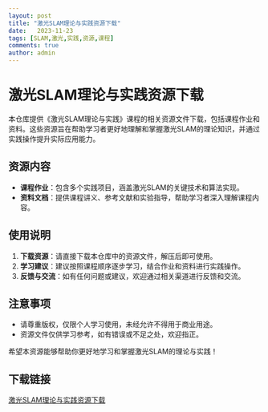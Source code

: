 ```yaml
---
layout: post
title: "激光SLAM理论与实践资源下载"
date:   2023-11-23
tags: [SLAM,激光,实践,资源,课程]
comments: true
author: admin
---
```

# 激光SLAM理论与实践资源下载

本仓库提供《激光SLAM理论与实践》课程的相关资源文件下载，包括课程作业和资料。这些资源旨在帮助学习者更好地理解和掌握激光SLAM的理论知识，并通过实践操作提升实际应用能力。

## 资源内容

- **课程作业**：包含多个实践项目，涵盖激光SLAM的关键技术和算法实现。
- **资料文档**：提供课程讲义、参考文献和实验指导，帮助学习者深入理解课程内容。

## 使用说明

1. **下载资源**：请直接下载本仓库中的资源文件，解压后即可使用。
2. **学习建议**：建议按照课程顺序逐步学习，结合作业和资料进行实践操作。
3. **反馈与交流**：如有任何问题或建议，欢迎通过相关渠道进行反馈和交流。

## 注意事项

- 请尊重版权，仅限个人学习使用，未经允许不得用于商业用途。
- 资源文件仅供学习参考，如有错误或不足之处，欢迎指正。

希望本资源能够帮助你更好地学习和掌握激光SLAM的理论与实践！

## 下载链接

[激光SLAM理论与实践资源下载](https://pan.quark.cn/s/263549244b7f)